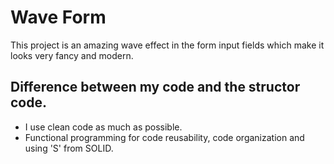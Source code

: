 # Wave Form
This project is an amazing wave effect in the form input fields which make it looks very fancy and modern.

## Difference between my code and the structor code.
- I use clean code as much as possible.
- Functional programming for code reusability, code organization and using 'S' from SOLID.